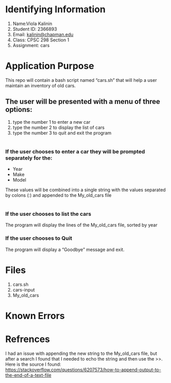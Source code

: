 # Identifying Information

1. Name:Viola Kalinin
2. Student ID: 2366893
3. Email: kalinin@chapman.edu
4. Class: CPSC 298 Section 1
5. Assignment: cars
# Application Purpose

This repo will contain a bash script named “cars.sh” that will help a user maintain an inventory of old cars.  
   
## The user will be presented with a menu of three options:

1. type the number 1 to enter a new car
2. type the number 2 to display the list of cars
3. type the number 3 to quit and exit the program   
 
### If the user chooses to enter a car they will be prompted separately for the: 

- Year  
- Make 
- Model  

These values will be combined into a single string with the values separated by colons (:) and appended to the My_old_cars file  
 
### If the user chooses to list the cars   
The program will display the lines of the My_old_cars file, sorted by year

### If the user chooses to Quit  
The program will display a “Goodbye” message and exit.
# Files  
1. cars.sh
2. cars-input
3. My_old_cars
# Known Errors 
# Refrences 
I had an issue with appending the new string to the My_old_cars file, but after a search I found that I needed to echo the string and then use the >>. Here is the source I found: https://stackoverflow.com/questions/6207573/how-to-append-output-to-the-end-of-a-text-file 
